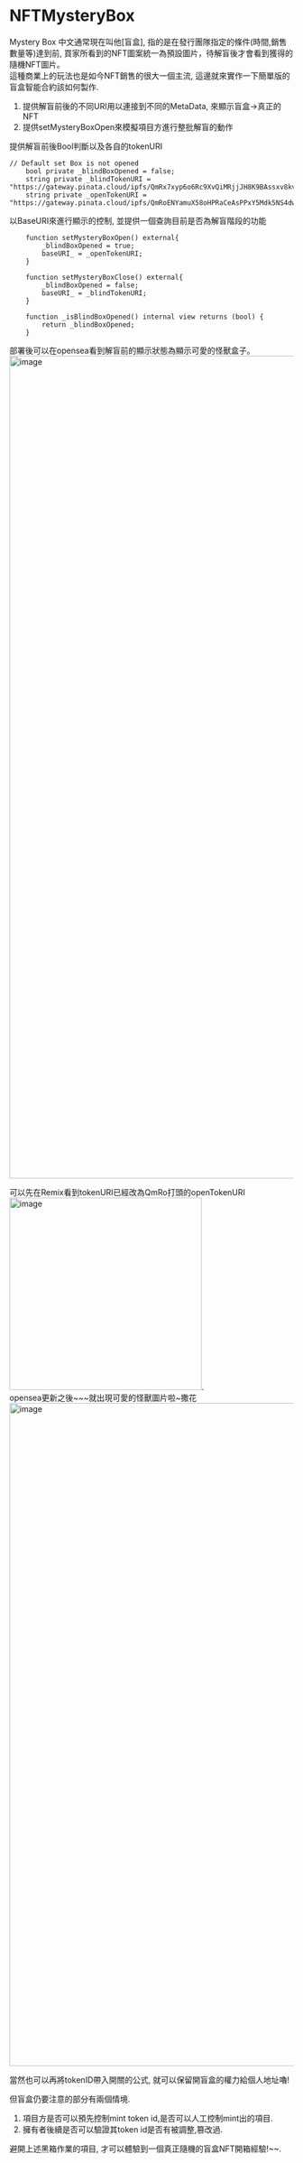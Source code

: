 # NFTMysteryBox

Mystery Box 中文通常現在叫他[盲盒], 指的是在發行團隊指定的條件(時間,銷售數量等)達到前, 買家所看到的NFT圖案統一為預設圖片，待解盲後才會看到獲得的隨機NFT圖片。   
這種商業上的玩法也是如今NFT銷售的很大一個主流, 這邊就來實作一下簡單版的盲盒智能合約該如何製作.  

1. 提供解盲前後的不同URI用以連接到不同的MetaData, 來顯示盲盒->真正的NFT   
2. 提供setMysteryBoxOpen來模擬項目方進行整批解盲的動作   

提供解盲前後Bool判斷以及各自的tokenURI   
```Solidity
// Default set Box is not opened
    bool private _blindBoxOpened = false;
    string private _blindTokenURI = "https://gateway.pinata.cloud/ipfs/QmRx7xyp6o6Rc9XvQiMRjjJH8K9BAssxv8kvXEjqdaZi2z/";
    string private _openTokenURI = "https://gateway.pinata.cloud/ipfs/QmRoENYamuX58oHPRaCeAsPPxY5Mdk5NS4dwEkTbJoo8Hj/";
```

以BaseURI來進行顯示的控制, 並提供一個查詢目前是否為解盲階段的功能   
```Solidity
    function setMysteryBoxOpen() external{
        _blindBoxOpened = true;
        baseURI_ = _openTokenURI;
    }

    function setMysteryBoxClose() external{
        _blindBoxOpened = false;
        baseURI_ = _blindTokenURI;
    }

    function _isBlindBoxOpened() internal view returns (bool) {
        return _blindBoxOpened;
    }
```
部署後可以在opensea看到解盲前的顯示狀態為顯示可愛的怪獸盒子。  
<img width="1458" alt="image" src="https://user-images.githubusercontent.com/24216536/197561721-dffb8249-6291-4d0a-bd37-35468c05642f.png">   

可以先在Remix看到tokenURI已經改為QmRo打頭的openTokenURI   
<img width="341" alt="image" src="https://user-images.githubusercontent.com/24216536/197562503-c88a07dd-a76c-42d5-8b09-3c328ccd213d.png">.  
opensea更新之後~~~就出現可愛的怪獸圖片啦~撒花   
<img width="1175" alt="image" src="https://user-images.githubusercontent.com/24216536/197562844-38f3ab2b-e3b7-4162-891f-00dc60e36b05.png">   

當然也可以再將tokenID帶入開關的公式, 就可以保留開盲盒的權力給個人地址嚕!  

但盲盒仍要注意的部分有兩個情境.  
1. 項目方是否可以預先控制mint token id,是否可以人工控制mint出的項目.  
2. 擁有者後續是否可以驗證其token id是否有被調整,篡改過.  

避開上述黑箱作業的項目, 才可以體驗到一個真正隨機的盲盒NFT開箱經驗!~~.  

